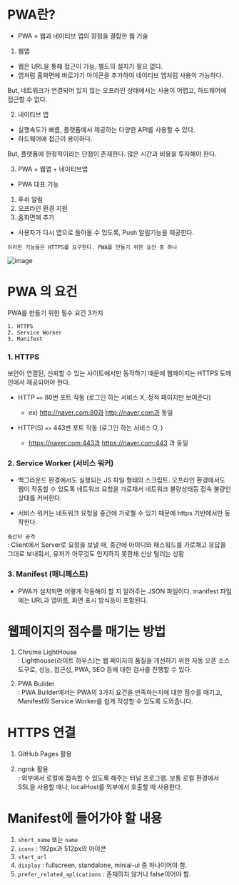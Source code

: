 # PWA란? 

* PWA = 웹과 네이티브 앱의 장점을 결합한 웹 기술
    
1. 웹앱 
* 웹은 URL을 통해 접근이 가능, 별도의 설치가 필요 없다.
* 앱처럼 홈화면에 바로가기 아이콘을 추가하여 네이티브 앱처럼 사용이 가능하다. 
    
But, 네트워크가 연결되어 있지 않는 오프라인 상태에서는 사용이 어렵고, 하드웨어에 접근할 수 없다. 

2. 네이티브 앱
* 실행속도가 빠름, 플랫폼에서 제공하는 다양한 API를 사용할 수 있다. 
* 하드웨어에 접근이 용이하다. 

But, 플랫폼에 한정적이라는 단점이 존재한다. 많은 시간과 비용을 투자해야 한다. 

3. PWA = 웹앱 + 네이티브앱
* PWA 대표 기능 
1. 푸쉬 알림 
2. 오프라인 환경 지원
3. 홈화면에 추가

* 사용자가 다시 앱으로 돌아올 수 있도록, Push 알림기능을 제공한다.

```
이러한 기능들은 HTTPS를 요구한다. PWA를 만들기 위한 요건 중 하나  
```

![image](https://user-images.githubusercontent.com/63600953/175566870-0a61c76b-ac92-47ac-8757-8b175ad0bdc7.png)

# PWA 의 요건

PWA를 만들기 위한 필수 요건 3가지
```
1. HTTPS
2. Service Worker
3. Manifest
```

### 1. HTTPS
보안이 연결된, 신뢰할 수 있는 사이트에서만 동작하기 때문에 웹페이지는 HTTPS 도메인에서 제공되어야 한다. 

* HTTP `=>` 80번 포트 작동 (로그인 하는 서비스 X, 정적 페이지만 보여준다)
  * ex) http://naver.com:80과 http://naver.com과 동일
    

* HTTP(S) `=>` 443번 포트 작동 (로그인 하는 서비스 O, )
    * https://naver.com:443과 https://naver.com:443 과 동일


### 2. Service Worker (서비스 워커)
* 백그라운드 환경에서도 실행되는 JS 파일 형태의 스크립트. 오프라인 환경에서도 웹이 작동할 수 있도록 네트워크 요청을 가로채서 네트워크 불량상태등 
접속 불량인 상태를 커버한다. 
  
* 서비스 워커는 네트워크 요청을 중간에 가로챌 수 있기 때문에 https 기반에서만 동작한다. 

`중간자 공격` <br/>
: Client에서 Server로 요청을 보낼 때, 중간에 아이디와 패스워드를 가로채고 응답을 그대로 보내줘서, 유저가 
아무것도 인지하지 못한채 신상 털리는 상황

### 3. Manifest (매니페스트)
* PWA가 설치되면 어떻게 작동해야 할 지 알려주는 JSON 파일이다. manifest 파일에는 URL과 앱이름, 화면 표시 방식등이 포함된다. 


# 웹페이지의 점수를 매기는 방법

1. Chrome LightHouse <br/> 
: Lighthouse(라이트 하우스)는 웹 페이지의 품질을 개선하기 위한 자동 오픈 소스 도구로, 성능, 접근성, PWA, SEO 등에 대한 검사를 진행할 수 있다. 


2. PWA Builder <br/>
: PWA Builder에서는 PWA의 3가지 요건을 만족하는지에 대한 점수를 매기고, Manifest와 Service Worker를 쉽게 작성할 수 있도록 도와줍니다.
   
# HTTPS 연결

1. GitHub Pages 활용 

2. ngrok 활용 <br/>
: 외부에서 로컬에 접속할 수 있도록 해주는 터널 프로그램. 보통 로컬 환경에서 SSL을 사용할 때나, localHost를 외부에서 호출할 때 사용한다. 
   

# Manifest에 들어가야 할 내용

1. `short_name` 또는 `name`
2. `icons` : 192px과 512px의 아이콘
3. `start_url`
4. `display` : fullscreen, standalone, minial-ui 중 하나이어야 함.
5. `prefer_related_aplications` : 존재하지 않거나 false이어야 함.